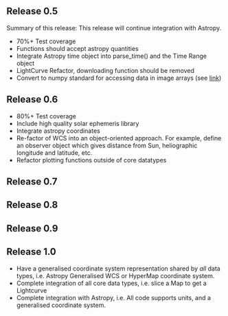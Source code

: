## Release 0.5
Summary of this release: This release will continue integration with Astropy. 
* 70%+ Test coverage
* Functions should accept astropy quantities
* Integrate Astropy time object into parse_time() and the Time Range object
* LightCurve Refactor, downloading function should be removed
* Convert to numpy standard for accessing data in image arrays (see [link](http://docs.scipy.org/doc/numpy/reference/internals.html#internal-organization-of-numpy-arrays))

## Release 0.6
* 80%+ Test coverage
* Include high quality solar ephemeris library
* Integrate astropy coordinates
* Re-factor of WCS into an object-oriented approach. For example, define an observer object which gives distance from Sun, heliographic longitude and latitude, etc.
* Refactor plotting functions outside of core datatypes

## Release 0.7


## Release 0.8

## Release 0.9

## Release 1.0
* Have a generalised coordinate system representation shared by *all* data types, i.e. Astropy Generalised WCS or HyperMap coordinate system.
* Complete integration of all core data types, i.e. slice a Map to get a Lightcurve
* Complete integration with Astropy, i.e. All code supports units, and a generalised coordinate system.